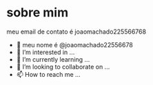 # sobre mim 
meu email de contato é joaomachado225566768



- 👋 meu nome é @joaomachado22556678
- 👀 I’m interested in ...
- 🌱 I’m currently learning ...
- 💞️ I’m looking to collaborate on ...
- 📫 How to reach me ...

<!---
joaomachado22556678/joaomachado22556678 is a ✨ special ✨ repository because its `README.md` (this file) appears on your GitHub profile.
You can click the Preview link to take a look at your changes.
--->
